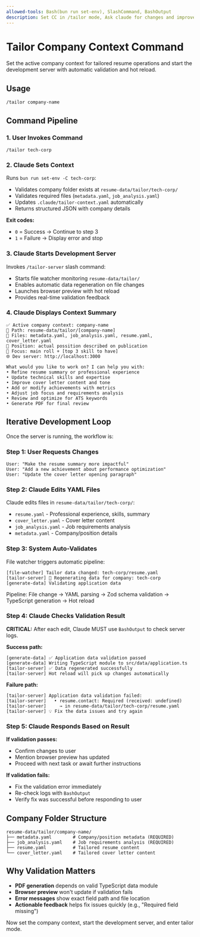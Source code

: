 ```yaml
---
allowed-tools: Bash(bun run set-env), SlashCommand, BashOutput
description: Set CC in /tailor mode, Ask claude for changes and improvements to the application assets  | argument-hint company-name
---
```


# Tailor Company Context Command

Set the active company context for tailored resume operations and start the development server with automatic validation and hot reload.

## Usage

```
/tailor company-name
```

## Command Pipeline

### 1. User Invokes Command

```
/tailor tech-corp
```

### 2. Claude Sets Context

Runs `bun run set-env -C tech-corp`:

- Validates company folder exists at `resume-data/tailor/tech-corp/`
- Validates required files (`metadata.yaml`, `job_analysis.yaml`)
- Updates `.claude/tailor-context.yaml` automatically
- Returns structured JSON with company details

**Exit codes:**

- `0` = Success → Continue to step 3
- `1` = Failure → Display error and stop

### 3. Claude Starts Development Server

Invokes `/tailor-server` slash command:

- Starts file watcher monitoring `resume-data/tailor/`
- Enables automatic data regeneration on file changes
- Launches browser preview with hot reload
- Provides real-time validation feedback

### 4. Claude Displays Context Summary

```
✅ Active company context: company-name
📁 Path: resume-data/tailor/[company-name]
📄 Files: metadata.yaml, job_analysis.yaml, resume.yaml, cover_letter.yaml
🎯 Position: actual possition described on publication
🔧 Focus: main roll + [top 3 skill to have]
🌐 Dev server: http://localhost:3000

What would you like to work on? I can help you with:
• Refine resume summary or professional experience
• Update technical skills and expertise
• Improve cover letter content and tone
• Add or modify achievements with metrics
• Adjust job focus and requirements analysis
• Review and optimize for ATS keywords
• Generate PDF for final review
```

## Iterative Development Loop

Once the server is running, the workflow is:

### Step 1: User Requests Changes

```
User: "Make the resume summary more impactful"
User: "Add a new achievement about performance optimization"
User: "Update the cover letter opening paragraph"
```

### Step 2: Claude Edits YAML Files

Claude edits files in `resume-data/tailor/tech-corp/`:

- `resume.yaml` - Professional experience, skills, summary
- `cover_letter.yaml` - Cover letter content
- `job_analysis.yaml` - Job requirements analysis
- `metadata.yaml` - Company/position details

### Step 3: System Auto-Validates

File watcher triggers automatic pipeline:

```
[file-watcher] Tailor data changed: tech-corp/resume.yaml
[tailor-server] 🔄 Regenerating data for company: tech-corp
[generate-data] Validating application data
```

Pipeline: File change → YAML parsing → Zod schema validation → TypeScript generation → Hot reload

### Step 4: Claude Checks Validation Result

**CRITICAL:** After each edit, Claude MUST use `BashOutput` to check server logs.

**Success path:**

```
[generate-data] ✅ Application data validation passed
[generate-data] Writing TypeScript module to src/data/application.ts
[tailor-server] ✅ Data regenerated successfully
[tailor-server] Hot reload will pick up changes automatically
```

**Failure path:**

```
[tailor-server] Application data validation failed:
[tailor-server]   • resume.contact: Required (received: undefined)
[tailor-server]     → in resume-data/tailor/tech-corp/resume.yaml
[tailor-server] 💡 Fix the data issues and try again
```

### Step 5: Claude Responds Based on Result

**If validation passes:**

- Confirm changes to user
- Mention browser preview has updated
- Proceed with next task or await further instructions

**If validation fails:**

- Fix the validation error immediately
- Re-check logs with `BashOutput`
- Verify fix was successful before responding to user

## Company Folder Structure

```
resume-data/tailor/company-name/
├── metadata.yaml        # Company/position metadata (REQUIRED)
├── job_analysis.yaml    # Job requirements analysis (REQUIRED)
├── resume.yaml          # Tailored resume content
└── cover_letter.yaml    # Tailored cover letter content
```

## Why Validation Matters

- **PDF generation** depends on valid TypeScript data module
- **Browser preview** won't update if validation fails
- **Error messages** show exact field path and file location
- **Actionable feedback** helps fix issues quickly (e.g., "Required field missing")

Now set the company context, start the development server, and enter tailor mode.
